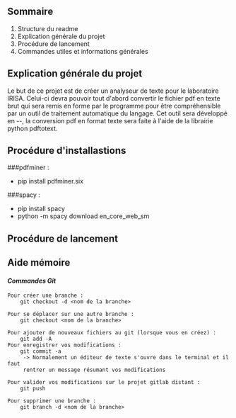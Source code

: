 ## Sommaire

1. Structure du readme
2. Explication générale du projet
3. Procédure de lancement
4. Commandes utiles et informations générales

## Explication générale du projet

Le but de ce projet est de créer un analyseur de texte pour le laboratoire IRISA. Celui-ci devra pouvoir tout d'abord convertir le fichier pdf en texte brut qui sera remis en forme par le programme pour être compréhensible par un outil de traitement automatique du langage.
Cet outil sera développé en --, la conversion pdf en format texte sera faite à l'aide de la librairie python pdftotext.

## Procédure d'installastions

###pdfminer :
* pip install pdfminer.six


###spacy :
* pip install spacy
* python -m spacy download en_core_web_sm

## Procédure de lancement


## Aide mémoire

####  _Commandes Git_
```git
Pour créer une branche :
	git checkout -d <nom de la branche>

Pour se déplacer sur une autre branche :
	git checkout <nom de la branche>

Pour ajouter de nouveaux fichiers au git (lorsque vous en créez) :
	git add -A 
Pour enregistrer vos modifications :
	git commit -a 
	 -> Normalement un éditeur de texte s'ouvre dans le terminal et il faut 	
	 rentrer un message résumant vos modifications

Pour valider vos modifications sur le projet gitlab distant :
	git push

Pour supprimer une branche :
	git branch -d <nom de la branche>
```

